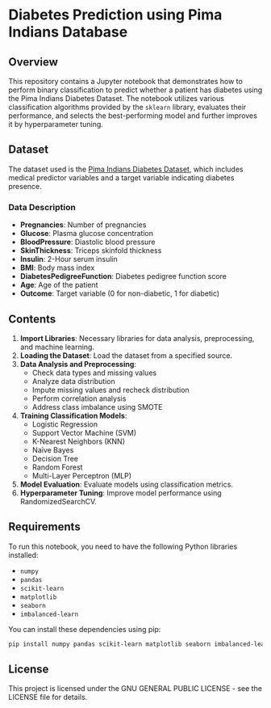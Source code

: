 # Diabetes Prediction using Pima Indians Database

## Overview

This repository contains a Jupyter notebook that demonstrates how to perform binary classification to predict whether a patient has diabetes using the Pima Indians Diabetes Dataset. The notebook utilizes various classification algorithms provided by the `sklearn` library, evaluates their performance, and selects the best-performing model and further improves it by hyperparameter tuning.

## Dataset

The dataset used is the [Pima Indians Diabetes Dataset](https://www.kaggle.com/datasets/uciml/pima-indians-diabetes-database/data), which includes medical predictor variables and a target variable indicating diabetes presence.

### Data Description

- **Pregnancies**: Number of pregnancies
- **Glucose**: Plasma glucose concentration
- **BloodPressure**: Diastolic blood pressure
- **SkinThickness**: Triceps skinfold thickness
- **Insulin**: 2-Hour serum insulin
- **BMI**: Body mass index
- **DiabetesPedigreeFunction**: Diabetes pedigree function score
- **Age**: Age of the patient
- **Outcome**: Target variable (0 for non-diabetic, 1 for diabetic)

## Contents

1. **Import Libraries**: Necessary libraries for data analysis, preprocessing, and machine learning.
2. **Loading the Dataset**: Load the dataset from a specified source.
3. **Data Analysis and Preprocessing**:
   - Check data types and missing values
   - Analyze data distribution
   - Impute missing values and recheck distribution
   - Perform correlation analysis
   - Address class imbalance using SMOTE
4. **Training Classification Models**:
   - Logistic Regression
   - Support Vector Machine (SVM)
   - K-Nearest Neighbors (KNN)
   - Naive Bayes
   - Decision Tree
   - Random Forest
   - Multi-Layer Perceptron (MLP)
5. **Model Evaluation**: Evaluate models using classification metrics.
6. **Hyperparameter Tuning**: Improve model performance using RandomizedSearchCV.

## Requirements

To run this notebook, you need to have the following Python libraries installed:

- `numpy`
- `pandas`
- `scikit-learn`
- `matplotlib`
- `seaborn`
- `imbalanced-learn`

You can install these dependencies using pip:

```bash
pip install numpy pandas scikit-learn matplotlib seaborn imbalanced-learn

```

## License

This project is licensed under the GNU GENERAL PUBLIC LICENSE - see the LICENSE file for details.
